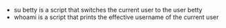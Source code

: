* su betty is a script that switches the current user to the user betty
* whoami is a script that prints the effective username of the current user
